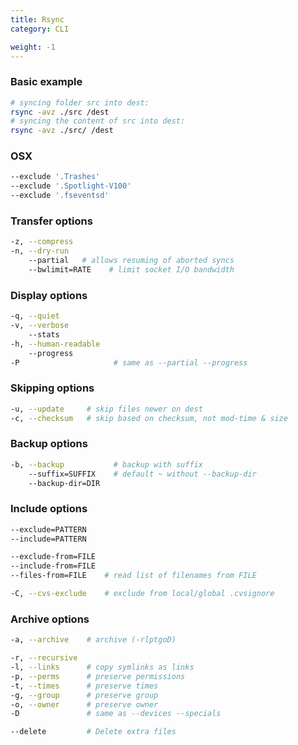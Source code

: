```yaml
---
title: Rsync
category: CLI

weight: -1
---
```


### Basic example



```bash
# syncing folder src into dest:
rsync -avz ./src /dest
# syncing the content of src into dest:
rsync -avz ./src/ /dest
```

### OSX

```bash
--exclude '.Trashes'
--exclude '.Spotlight-V100'
--exclude '.fseventsd'
```

### Transfer options

```bash
-z, --compress
-n, --dry-run
    --partial   # allows resuming of aborted syncs
    --bwlimit=RATE    # limit socket I/O bandwidth
```

### Display options

```bash
-q, --quiet
-v, --verbose
    --stats
-h, --human-readable
    --progress
-P                     # same as --partial --progress
```

### Skipping options

```bash
-u, --update     # skip files newer on dest
-c, --checksum   # skip based on checksum, not mod-time & size
```

### Backup options

```bash
-b, --backup           # backup with suffix
    --suffix=SUFFIX    # default ~ without --backup-dir
    --backup-dir=DIR
```

### Include options

```bash
--exclude=PATTERN
--include=PATTERN
```

```bash
--exclude-from=FILE
--include-from=FILE
--files-from=FILE    # read list of filenames from FILE
```

```bash
-C, --cvs-exclude    # exclude from local/global .cvsignore
```

### Archive options

```bash
-a, --archive    # archive (-rlptgoD)
```

```bash
-r, --recursive
-l, --links      # copy symlinks as links
-p, --perms      # preserve permissions
-t, --times      # preserve times
-g, --group      # preserve group
-o, --owner      # preserve owner
-D               # same as --devices --specials
```

```bash
--delete         # Delete extra files
```

